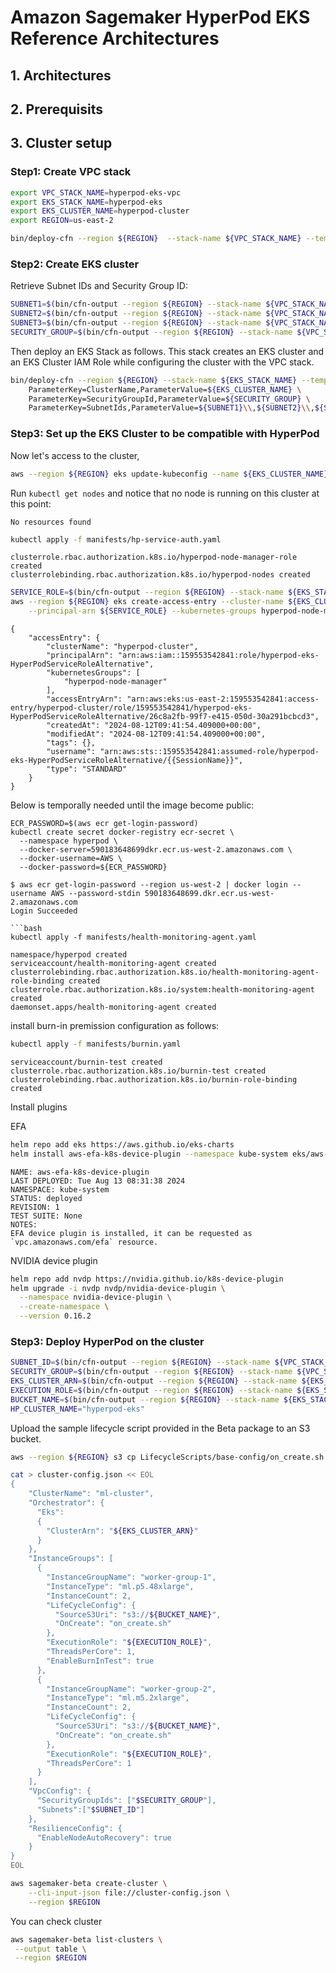 # Amazon Sagemaker HyperPod EKS Reference Architectures

## 1. Architectures

## 2. Prerequisits

## 3. Cluster setup



### Step1: Create VPC stack
```bash
export VPC_STACK_NAME=hyperpod-eks-vpc
export EKS_STACK_NAME=hyperpod-eks
export EKS_CLUSTER_NAME=hyperpod-cluster
export REGION=us-east-2
```

```bash
bin/deploy-cfn --region ${REGION}  --stack-name ${VPC_STACK_NAME} --template-file cfn/vpc.yaml
```

### Step2: Create EKS cluster

Retrieve Subnet IDs and Security Group ID:

```bash
SUBNET1=$(bin/cfn-output --region ${REGION} --stack-name ${VPC_STACK_NAME} --output-name PrivateSubnet1)
SUBNET2=$(bin/cfn-output --region ${REGION} --stack-name ${VPC_STACK_NAME} --output-name PrivateSubnet2)
SUBNET3=$(bin/cfn-output --region ${REGION} --stack-name ${VPC_STACK_NAME} --output-name PrivateSubnet3)
SECURITY_GROUP=$(bin/cfn-output --region ${REGION} --stack-name ${VPC_STACK_NAME} --output-name NoIngressSecurityGroup)
```

Then deploy an EKS  Stack as follows. This stack creates an EKS cluster and an EKS Cluster IAM Role while configuring the cluster with the VPC stack.

```bash
bin/deploy-cfn --region ${REGION} --stack-name ${EKS_STACK_NAME} --template-file cfn/eks.yaml \
    ParameterKey=ClusterName,ParameterValue=${EKS_CLUSTER_NAME} \
    ParameterKey=SecurityGroupId,ParameterValue=${SECURITY_GROUP} \
    ParameterKey=SubnetIds,ParameterValue=${SUBNET1}\\,${SUBNET2}\\,${SUBNET3} 
```

### Step3: Set up the EKS Cluster to be compatible with HyperPod

Now let's access to the cluster, 

```bash
aws --region ${REGION} eks update-kubeconfig --name ${EKS_CLUSTER_NAME}
```
Run `kubectl get nodes` and notice that no node is running on this cluster at this point:

```text
No resources found
```

```bash
kubectl apply -f manifests/hp-service-auth.yaml
```

```text
clusterrole.rbac.authorization.k8s.io/hyperpod-node-manager-role created
clusterrolebinding.rbac.authorization.k8s.io/hyperpod-nodes created
```

```bash
SERVICE_ROLE=$(bin/cfn-output --region ${REGION} --stack-name ${EKS_STACK_NAME} --output-name ServiceRole)
aws --region ${REGION} eks create-access-entry --cluster-name ${EKS_CLUSTER_NAME} \
    --principal-arn ${SERVICE_ROLE} --kubernetes-groups hyperpod-node-manager
```

```text
{
    "accessEntry": {
        "clusterName": "hyperpod-cluster",
        "principalArn": "arn:aws:iam::159553542841:role/hyperpod-eks-HyperPodServiceRoleAlternative",
        "kubernetesGroups": [
            "hyperpod-node-manager"
        ],
        "accessEntryArn": "arn:aws:eks:us-east-2:159553542841:access-entry/hyperpod-cluster/role/159553542841/hyperpod-eks-HyperPodServiceRoleAlternative/26c8a2fb-99f7-e415-050d-30a291bcbcd3",
        "createdAt": "2024-08-12T09:41:54.409000+00:00",
        "modifiedAt": "2024-08-12T09:41:54.409000+00:00",
        "tags": {},
        "username": "arn:aws:sts::159553542841:assumed-role/hyperpod-eks-HyperPodServiceRoleAlternative/{{SessionName}}",
        "type": "STANDARD"
    }
}
```

Below is temporally needed until the image become public:
```
ECR_PASSWORD=$(aws ecr get-login-password)
kubectl create secret docker-registry ecr-secret \
  --namespace hyperpod \
  --docker-server=590183648699dkr.ecr.us-west-2.amazonaws.com \
  --docker-username=AWS \
  --docker-password=${ECR_PASSWORD}
```

```
$ aws ecr get-login-password --region us-west-2 | docker login --username AWS --password-stdin 590183648699.dkr.ecr.us-west-2.amazonaws.com
Login Succeeded

```bash
kubectl apply -f manifests/health-monitoring-agent.yaml
```


```text
namespace/hyperpod created
serviceaccount/health-monitoring-agent created
clusterrolebinding.rbac.authorization.k8s.io/health-monitoring-agent-role-binding created
clusterrole.rbac.authorization.k8s.io/system:health-monitoring-agent created
daemonset.apps/health-monitoring-agent created
```

install burn-in premission configuration as follows:

```bash
kubectl apply -f manifests/burnin.yaml
```

```text
serviceaccount/burnin-test created
clusterrole.rbac.authorization.k8s.io/burnin-test created
clusterrolebinding.rbac.authorization.k8s.io/burnin-role-binding created
```

Install plugins

EFA

```bash
helm repo add eks https://aws.github.io/eks-charts
helm install aws-efa-k8s-device-plugin --namespace kube-system eks/aws-efa-k8s-device-plugin
```


```text
NAME: aws-efa-k8s-device-plugin
LAST DEPLOYED: Tue Aug 13 08:31:38 2024
NAMESPACE: kube-system
STATUS: deployed
REVISION: 1
TEST SUITE: None
NOTES:
EFA device plugin is installed, it can be requested as `vpc.amazonaws.com/efa` resource.
```

NVIDIA device plugin
```bash
helm repo add nvdp https://nvidia.github.io/k8s-device-plugin
helm upgrade -i nvdp nvdp/nvidia-device-plugin \
  --namespace nvidia-device-plugin \
  --create-namespace \
  --version 0.16.2
```



### Step3: Deploy HyperPod on the cluster

```bash
SUBNET_ID=$(bin/cfn-output --region ${REGION} --stack-name ${VPC_STACK_NAME} --output-name PrivateSubnet1)
SECURITY_GROUP=$(bin/cfn-output --region ${REGION} --stack-name ${VPC_STACK_NAME} --output-name NoIngressSecurityGroup)
EKS_CLUSTER_ARN=$(bin/cfn-output --region ${REGION} --stack-name ${EKS_STACK_NAME} --output-name ClusterArn)
EXECUTION_ROLE=$(bin/cfn-output --region ${REGION} --stack-name ${EKS_STACK_NAME} --output-name ExecutionRole)
BUCKET_NAME=$(bin/cfn-output --region ${REGION} --stack-name ${EKS_STACK_NAME} --output-name Bucket)
HP_CLUSTER_NAME="hyperpod-eks"
```

Upload the sample lifecycle script provided in the Beta package to an S3 bucket.

```bash
aws --region ${REGION} s3 cp LifecycleScripts/base-config/on_create.sh s3://$BUCKET_NAME
```

```bash
cat > cluster-config.json << EOL
{
    "ClusterName": "ml-cluster",
    "Orchestrator": { 
      "Eks": 
      {
        "ClusterArn": "${EKS_CLUSTER_ARN}"
      }
    },
    "InstanceGroups": [
      {
        "InstanceGroupName": "worker-group-1",
        "InstanceType": "ml.p5.48xlarge",
        "InstanceCount": 2,
        "LifeCycleConfig": {
          "SourceS3Uri": "s3://${BUCKET_NAME}",
          "OnCreate": "on_create.sh"
        },
        "ExecutionRole": "${EXECUTION_ROLE}",
        "ThreadsPerCore": 1,
        "EnableBurnInTest": true
      },
      {
        "InstanceGroupName": "worker-group-2",
        "InstanceType": "ml.m5.2xlarge",
        "InstanceCount": 2,
        "LifeCycleConfig": {
          "SourceS3Uri": "s3://${BUCKET_NAME}",
          "OnCreate": "on_create.sh"
        },
        "ExecutionRole": "${EXECUTION_ROLE}",
        "ThreadsPerCore": 1
      }
    ],
    "VpcConfig": {
      "SecurityGroupIds": ["$SECURITY_GROUP"],
      "Subnets":["$SUBNET_ID"]
    },
    "ResilienceConfig": {
      "EnableNodeAutoRecovery": true
    }
}
EOL
```


```bash
aws sagemaker-beta create-cluster \
    --cli-input-json file://cluster-config.json \
    --region $REGION
```

You can check cluster 

```bash
aws sagemaker-beta list-clusters \
 --output table \
 --region $REGION
 ```